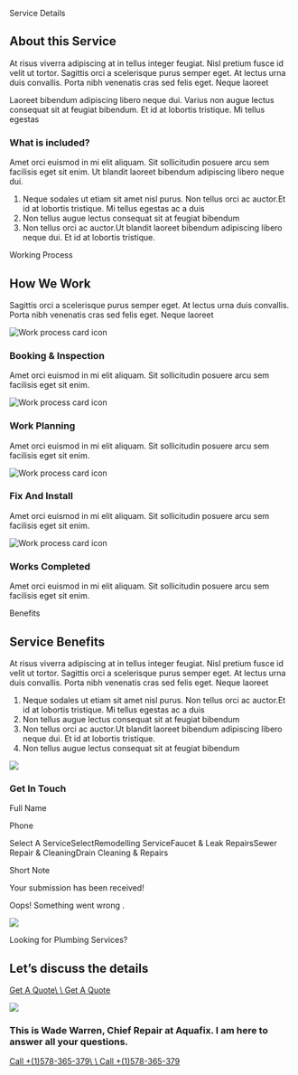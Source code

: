 Service Details

## About this Service

At risus viverra adipiscing at in tellus integer feugiat. Nisl pretium fusce id velit ut tortor. Sagittis orci a scelerisque purus semper eget. At lectus urna duis convallis. Porta nibh venenatis cras sed felis eget. Neque laoreet

Laoreet bibendum adipiscing libero neque dui. Varius non augue lectus consequat sit at feugiat bibendum. Et id at lobortis tristique. Mi tellus egestas

### What is included?

Amet orci euismod in mi elit aliquam. Sit sollicitudin posuere arcu sem facilisis eget sit enim. Ut blandit laoreet bibendum adipiscing libero neque dui.

1. Neque sodales ut etiam sit amet nisl purus. Non tellus orci ac auctor.Et id at lobortis tristique. Mi tellus egestas ac a duis
2. Non tellus augue lectus consequat sit at feugiat bibendum
3. Non tellus orci ac auctor.Ut blandit laoreet bibendum adipiscing libero neque dui. Et id at lobortis tristique.

Working Process

## How We Work

Sagittis orci a scelerisque purus semper eget. At lectus urna duis convallis. Porta nibh venenatis cras sed felis eget. Neque laoreet

![Work process card icon](https://cdn.prod.website-files.com/6758025a9c7dc8ef4a257c50/6784be8fff32052b65a2197a_counter-card-1.svg)

### Booking & Inspection

Amet orci euismod in mi elit aliquam. Sit sollicitudin posuere arcu sem facilisis eget sit enim.

![Work process card icon](https://cdn.prod.website-files.com/6758025a9c7dc8ef4a257c50/6784be8f9d5a3853e104e73b_counter-card-2.svg)

### Work Planning

Amet orci euismod in mi elit aliquam. Sit sollicitudin posuere arcu sem facilisis eget sit enim.

![Work process card icon](https://cdn.prod.website-files.com/6758025a9c7dc8ef4a257c50/6784be8fa2234583257ba0ac_counter-card-3.svg)

### Fix And Install

Amet orci euismod in mi elit aliquam. Sit sollicitudin posuere arcu sem facilisis eget sit enim.

![Work process card icon](https://cdn.prod.website-files.com/6758025a9c7dc8ef4a257c50/6784be8fc5d913fb35fdf7e0_counter-card-4.svg)

### Works Completed

Amet orci euismod in mi elit aliquam. Sit sollicitudin posuere arcu sem facilisis eget sit enim.

Benefits

## Service Benefits

At risus viverra adipiscing at in tellus integer feugiat. Nisl pretium fusce id velit ut tortor. Sagittis orci a scelerisque purus semper eget. At lectus urna duis convallis. Porta nibh venenatis cras sed felis eget. Neque laoreet

1. Neque sodales ut etiam sit amet nisl purus. Non tellus orci ac auctor.Et id at lobortis tristique. Mi tellus egestas ac a duis
2. Non tellus augue lectus consequat sit at feugiat bibendum
3. Non tellus orci ac auctor.Ut blandit laoreet bibendum adipiscing libero neque dui. Et id at lobortis tristique.
4. Non tellus augue lectus consequat sit at feugiat bibendum

![](https://cdn.prod.website-files.com/6758025a9c7dc8ef4a257c85/676d35dac3c6cfd3a560ceaa_676d35102352943a7b885e7b_service-details-image.webp)

### Get In Touch

Full Name

Phone

Select A ServiceSelectRemodelling ServiceFaucet & Leak RepairsSewer Repair & CleaningDrain Cleaning & Repairs

Short Note

Your submission has been received!

Oops! Something went wrong .

![](https://cdn.prod.website-files.com/6758025a9c7dc8ef4a257c50/67d3e1b8879919b30bb48138_CTA%20card%20image.avif)

Looking for Plumbing Services?

## Let’s discuss the details

[Get A Quote\\
\\
Get A Quote](https://aquafix.webflow.io/contact)

![](https://cdn.prod.website-files.com/6758025a9c7dc8ef4a257c50/67739ca4c06148b3e7c2005f_agent-image.webp)

### This is Wade Warren, Chief Repair at Aquafix. I am here to answer all your questions.

[Call +(1)578-365-379\\
\\
Call +(1)578-365-379](tel:+1578365379)